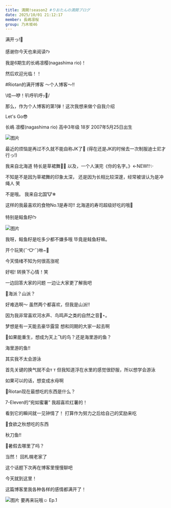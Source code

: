 ```yaml
---
title: 満開!season2 #りおたんの満開ブログ
date: 2025/10/01 21:12:17
member: 長嶋凛桜
group: 乃木坂46
---
```


满开っ!🌸

感谢你今天也来阅读ᡣ𐭩

我是6期生的长嶋凛樱(nagashima rio)！



然后欢迎光临！！

#Riotan的满开博客 〜个人博客〜!!

\哇—咿！叭呼叭呼ｯ🎺/


那么，作为个人博客的第1弹！这次我想来做个自我介绍



Let's Go😎


长嶋 凛樱(nagashima rio)
高中3年级 18岁
2007年5月25日出生


![图片](https://www.nogizaka46.com/files/46/diary/n46/MEMBER/moblog/202510/mobbGzf4Q.jpg)



最近的烦恼是再过不久就不能自称JK了🥲︎
(得在还是JK的时候去一次制服迪士尼才行っ!)


我来自北海道
特长是草裙舞🌺🤙
以及，一个人演完《你的名字。》←NEW!!✨

不知是不是因为草裙舞的印象太深，
还是因为长相比较深邃，经常被误认为是冲绳人 笑


不是哦。
我来自北国🐮❄


这样的我最喜欢的食物No.1是寿司!!
北海道的寿司超级好吃的哦🍣

特别是鲑鱼籽ᡣ𐭩


![图片](https://www.nogizaka46.com/files/46/diary/n46/MEMBER/moblog/202510/mobgXNpFQ.jpg)



我呀，鲑鱼籽是吃多少都不嫌多哦
毕竟是鲑鱼籽嘛。

开个玩笑(˶ᐢᗜᐢ˶)咻~🍃

今天情绪不知为何很高涨呢


好啦!
转换下心情！笑

一边回答大家的问题
一边让大家更了解我吧




📮海派？山派？

好难选啊〜
虽然两个都喜欢，但我是山派!!

因为我非常喜欢河水声、鸟鸣声之类的自然之音🌱⋆｡

梦想是有一天能去豪华露营
想和同期的大家一起去啊




📮如果能重生，想成为天上飞的鸟？还是海里游的鱼？


海里游的鱼!!

其实我不太会游泳

首先关键的换气就不会т т
但我知道浮在水里的感觉很舒服，所以想学会游泳

如果可以的话，想变成水母啊



📮Riotan现在最想吃的东西是什么？


7-Eleven的“宛如蜜薯”
我超喜欢红薯的！

看到它的瞬间就一见钟情了！
打算作为努力之后给自己的奖励来吃



📮食欲之秋想吃的东西

秋刀鱼!!


📮暑假去哪里了吗？

当然！
回札幌老家了

这个话题下次再在博客里慢慢聊吧





今天就到这里！


这篇博客里我各种各样的感情都满开了！


![图片](https://www.nogizaka46.com/files/46/diary/n46/MEMBER/moblog/202510/mobHiEmyh.jpg)
要再来玩哦☺︎
Ep.1